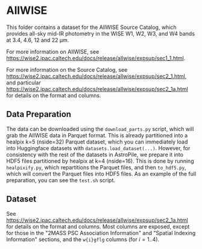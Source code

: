 # AllWISE

This folder contains a dataset for the AllWISE Source Catalog, which provides all-sky mid-IR photometry in the WISE W1, W2, W3, and W4 bands at 3.4, 4.6, 12 and 22 μm.

For more information on AllWISE, see https://wise2.ipac.caltech.edu/docs/release/allwise/expsup/sec1_1.html.

For more information on the Source Catalog, see https://wise2.ipac.caltech.edu/docs/release/allwise/expsup/sec2_1.html, and particular https://wise2.ipac.caltech.edu/docs/release/allwise/expsup/sec2_1a.html for details on the format and columns.

## Data Preparation

The data can be downloaded using the `download_parts.py` script, which will grab the AllWISE data in Parquet format. This is already partitioned into a healpix k=5 (nside=32) Parquet dataset, which you can immediately load into Huggingface datasets with `datasets.load_dataset(...)`. However, for consistency with the rest of the datasets in AstroPile, we prepare it into HDF5 files partitioned by healpix at k=4 (nside=16). This is done by running `healpixify.py`, which repartitions the Parquet files, and then `to_hdf5.py`, which will convert the Parquet files into HDF5 files. As an example of the full preparation, you can see the `test.sh` script.

## Dataset

See https://wise2.ipac.caltech.edu/docs/release/allwise/expsup/sec2_1a.html for details on the format and columns. Most columns are exposed, except for those in the "2MASS PSC Association Information" and "Spatial Indexing Information" sections, and the `w{i}gflg` columns (for $i=1..4$).

